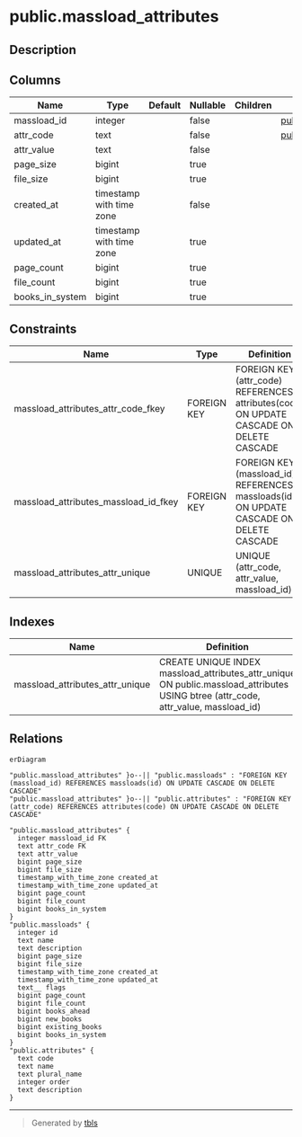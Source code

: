# public.massload_attributes

## Description

## Columns

| Name | Type | Default | Nullable | Children | Parents | Comment |
| ---- | ---- | ------- | -------- | -------- | ------- | ------- |
| massload_id | integer |  | false |  | [public.massloads](public.massloads.md) |  |
| attr_code | text |  | false |  | [public.attributes](public.attributes.md) |  |
| attr_value | text |  | false |  |  |  |
| page_size | bigint |  | true |  |  |  |
| file_size | bigint |  | true |  |  |  |
| created_at | timestamp with time zone |  | false |  |  |  |
| updated_at | timestamp with time zone |  | true |  |  |  |
| page_count | bigint |  | true |  |  |  |
| file_count | bigint |  | true |  |  |  |
| books_in_system | bigint |  | true |  |  |  |

## Constraints

| Name | Type | Definition |
| ---- | ---- | ---------- |
| massload_attributes_attr_code_fkey | FOREIGN KEY | FOREIGN KEY (attr_code) REFERENCES attributes(code) ON UPDATE CASCADE ON DELETE CASCADE |
| massload_attributes_massload_id_fkey | FOREIGN KEY | FOREIGN KEY (massload_id) REFERENCES massloads(id) ON UPDATE CASCADE ON DELETE CASCADE |
| massload_attributes_attr_unique | UNIQUE | UNIQUE (attr_code, attr_value, massload_id) |

## Indexes

| Name | Definition |
| ---- | ---------- |
| massload_attributes_attr_unique | CREATE UNIQUE INDEX massload_attributes_attr_unique ON public.massload_attributes USING btree (attr_code, attr_value, massload_id) |

## Relations

```mermaid
erDiagram

"public.massload_attributes" }o--|| "public.massloads" : "FOREIGN KEY (massload_id) REFERENCES massloads(id) ON UPDATE CASCADE ON DELETE CASCADE"
"public.massload_attributes" }o--|| "public.attributes" : "FOREIGN KEY (attr_code) REFERENCES attributes(code) ON UPDATE CASCADE ON DELETE CASCADE"

"public.massload_attributes" {
  integer massload_id FK
  text attr_code FK
  text attr_value
  bigint page_size
  bigint file_size
  timestamp_with_time_zone created_at
  timestamp_with_time_zone updated_at
  bigint page_count
  bigint file_count
  bigint books_in_system
}
"public.massloads" {
  integer id
  text name
  text description
  bigint page_size
  bigint file_size
  timestamp_with_time_zone created_at
  timestamp_with_time_zone updated_at
  text__ flags
  bigint page_count
  bigint file_count
  bigint books_ahead
  bigint new_books
  bigint existing_books
  bigint books_in_system
}
"public.attributes" {
  text code
  text name
  text plural_name
  integer order
  text description
}
```

---

> Generated by [tbls](https://github.com/k1LoW/tbls)
